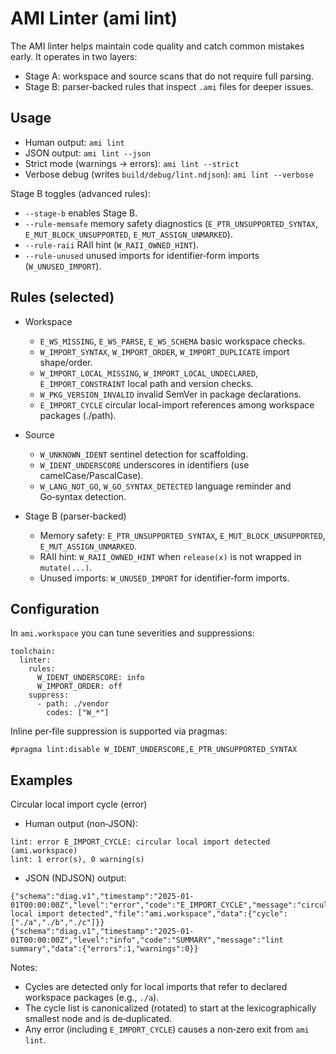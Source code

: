 # AMI Linter (ami lint)

The AMI linter helps maintain code quality and catch common mistakes early. It operates in two layers:

- Stage A: workspace and source scans that do not require full parsing.
- Stage B: parser‑backed rules that inspect `.ami` files for deeper issues.

## Usage

- Human output: `ami lint`
- JSON output: `ami lint --json`
- Strict mode (warnings → errors): `ami lint --strict`
- Verbose debug (writes `build/debug/lint.ndjson`): `ami lint --verbose`

Stage B toggles (advanced rules):
- `--stage-b` enables Stage B.
- `--rule-memsafe` memory safety diagnostics (`E_PTR_UNSUPPORTED_SYNTAX`, `E_MUT_BLOCK_UNSUPPORTED`, `E_MUT_ASSIGN_UNMARKED`).
- `--rule-raii` RAII hint (`W_RAII_OWNED_HINT`).
- `--rule-unused` unused imports for identifier‑form imports (`W_UNUSED_IMPORT`).

## Rules (selected)

- Workspace
  - `E_WS_MISSING`, `E_WS_PARSE`, `E_WS_SCHEMA` basic workspace checks.
  - `W_IMPORT_SYNTAX`, `W_IMPORT_ORDER`, `W_IMPORT_DUPLICATE` import shape/order.
  - `W_IMPORT_LOCAL_MISSING`, `W_IMPORT_LOCAL_UNDECLARED`, `E_IMPORT_CONSTRAINT` local path and version checks.
  - `W_PKG_VERSION_INVALID` invalid SemVer in package declarations.
  - `E_IMPORT_CYCLE` circular local-import references among workspace packages (./path).

- Source
  - `W_UNKNOWN_IDENT` sentinel detection for scaffolding.
  - `W_IDENT_UNDERSCORE` underscores in identifiers (use camelCase/PascalCase).
  - `W_LANG_NOT_GO`, `W_GO_SYNTAX_DETECTED` language reminder and Go‑syntax detection.

- Stage B (parser‑backed)
  - Memory safety: `E_PTR_UNSUPPORTED_SYNTAX`, `E_MUT_BLOCK_UNSUPPORTED`, `E_MUT_ASSIGN_UNMARKED`.
  - RAII hint: `W_RAII_OWNED_HINT` when `release(x)` is not wrapped in `mutate(...)`.
  - Unused imports: `W_UNUSED_IMPORT` for identifier‑form imports.

## Configuration

In `ami.workspace` you can tune severities and suppressions:

```
toolchain:
  linter:
    rules:
      W_IDENT_UNDERSCORE: info
      W_IMPORT_ORDER: off
    suppress:
      - path: ./vendor
        codes: ["W_*"]
```

Inline per‑file suppression is supported via pragmas:

```
#pragma lint:disable W_IDENT_UNDERSCORE,E_PTR_UNSUPPORTED_SYNTAX
```

## Examples

Circular local import cycle (error)

- Human output (non‑JSON):

```
lint: error E_IMPORT_CYCLE: circular local import detected (ami.workspace)
lint: 1 error(s), 0 warning(s)
```

- JSON (NDJSON) output:

```
{"schema":"diag.v1","timestamp":"2025-01-01T00:00:00Z","level":"error","code":"E_IMPORT_CYCLE","message":"circular local import detected","file":"ami.workspace","data":{"cycle":["./a","./b","./c"]}}
{"schema":"diag.v1","timestamp":"2025-01-01T00:00:00Z","level":"info","code":"SUMMARY","message":"lint summary","data":{"errors":1,"warnings":0}}
```

Notes:
- Cycles are detected only for local imports that refer to declared workspace packages (e.g., `./a`).
- The cycle list is canonicalized (rotated) to start at the lexicographically smallest node and is de‑duplicated.
- Any error (including `E_IMPORT_CYCLE`) causes a non‑zero exit from `ami lint`.
